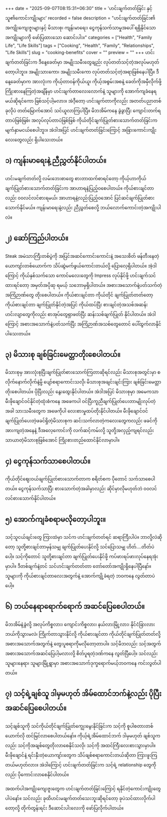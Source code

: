 +++
date = "2025-09-07T08:15:31+06:30"
title = 'ဟင်းချက်တတ်ခြင်း နှင့် သူ၏ကောင်းကျိုးများ'
recorded = false
description = "ဟင်းချက်တတ်ခြင်း၏ အကျိုးကျေးဇူးများနှင့် မိသားစု၊ ကျန်းမာရေး၊ ငွေကုန်သက်သာမှုအပေါ် ရရှိနိုင်သော အကျိုးများကို ဖော်ပြထားသော ဆောင်းပါး။"
categories = ["Health", "Family Life", "Life Skills"]
tags = ["Cooking", "Health", "Family", "Relationships", "Life Skills"]
slug = "cooking-benefits"
cover = ""
preview = ""
+++
ဟင်းချက်တတ်ခြင်းက ဒီနေ့ခေတ်မှာ အမျိုးသမီးတွေချည်း လုပ်တတ်သင့်တဲ့အလုပ်မဟုတ်တော့ပါဘူး။ အမျိုးသားကော၊ အမျိုးသမီးကော လုပ်တတ်သင့်တဲ့အရာဖြစ်နေပါပြီ။ ဒီနေ့ခေတ်မှာက အားလုံးက ကိုယ့်တာဝန်ကိုယ်ယူ၊ ကိုယ့်အစွမ်းအစနဲ့ ခေတ်ကိုအမှီလိုက်ဖို့ ကြိုးစားနေကြတဲ့အချိန်မှာ ဟင်းချက်တာလေးလောက်နဲ့ သူများကို အောက်ကျခံနေရမယ်ဆိုရင်ကော ဖြစ်သင့်ပါ့မလား။ အဲဒီ့တော့ ဟင်းချက်တာကိုလည်း အတတ်ပညာတစ်ခုလိုပဲ တတ်မြောက်အောင် သင်ယူလာကြပါပြီ။ မိဘအိမ်ကနေ ခွဲခွာပြီး ကျောင်းတက်ရတာပဲဖြစ်ဖြစ်၊ အလုပ်လုပ်တာပဲဖြစ်ဖြစ် ကိုယ်တိုင်ချက်ပြုတ်စားသောက်တတ်ခြင်းက မျက်နှာမငယ်စေပါဘူး။ အဲဒါအပြင် ဟင်းချက်တတ်ခြင်းကြောင့် အခြားကောင်းကျိုးလေးတွေလည်း ရှိပါသေးတယ်။

## ၁) ကျန်းမာရေးနဲ့ ညီညွှတ်နိုင်ပါတယ်။
ဟင်းမချက်တတ်လို့ လမ်းဘေးစာတွေ စားတာထက်စာရင်တော့ ကိုယ့်ဟာကိုယ်ချက်ပြုတ်စားသောက်တတ်ခြင်းက အာဟာရနဲ့ပြည့်ဝစေပါတယ်။ ကိုယ်စားချင်တာလည်း ၀၀လင်လင်စားရမယ်၊ အာဟာရနဲ့လည်းပြည့်ဝအောင် ပြင်ဆင်ချက်ပြုတ်စားသောက်နိုင်မယ်။ ကျန်းမာရေးနဲ့လည်း ညီညွှတ်စေလို့ ဘယ်လောက်ကောင်းတဲ့အကျိုးပါလဲ။

## ၂) ဆော်ကြည်ပါတယ်။
Steak အမဲသားကြီးတစ်ပွဲကို အပြင်အဆင်ကောင်းကောင်းနဲ့ အသေးစိတ် ဖန်တီးနေတဲ့ ယောကျာ်းတစ်ယောက်က သိပ်ဆွဲမက်ဖွယ်ကောင်းတယ်လို့ ပြောလေ့ရှိပါတယ်။ အဲ့ဒါကြောင့် ကိုယ်နှစ်သက်သော ကောင်မလေးတွေကို Impress လုပ်နိုင်ဖို့ ဟင်းချက်သင်ထားရင်တော့ အမှတ်အပိုဆု ရမယ့် သဘောမှရှိပါတယ်။
အစားအသောက်နဲ့ပတ်သက်တဲ့ အကြံဉာဏ်တွေ တိုးစေပါတယ်။
ကိုယ်စားချင်တာ ကိုယ်တိုင် ချက်ပြုတ်တတ်တော့ ကိုယ်စားချင်တာ ချက်ပြုတ်နိုင်တဲ့အပြင် ကိုယ်ထပ်ပြီး စားချင်တဲ့အသစ်အဆန်းဟင်းလျာတွေကိုလည်း စာအုပ်တွေရှာဖတ်ပြီး ဆန်းသစ်ချက်ပြုတ် နိုင်ပါတယ်။ အဲဒါကြောင့် အစားအသောက်နဲ့ပတ်သက်ပြီး အကြံဉာဏ်အသစ်တွေတောင် ပေါ်ထွက်လာနိုင်ပါသေးတယ်။

## ၃) မိသားစု ချစ်ခြင်းမေတ္တာတိုးစေပါတယ်။
မိသားစုမှ အားလုံးစုပြီးချက်ပြုတ်စားသောက်ကြတာဆိုရင်လည်း မိသားစုအတွင်းမှာ စလိုက်နောက်လိုက်နဲ့မို့ ပျော်စရာကောင်းသလို၊ မိသားစုအချင်းချင်းကြား ချစ်ခြင်းမေတ္တာတိုးစေပါတယ်။ ပိုပြီးလည်း နွေးထွေးနိုင်ပါတယ်။ အဲဒါအပြင် မိသားစုမှာ အမေကသာ မီးဖိုချောင်ဝင်နိုင်တဲ့ထုံးစံကနေ အဖေကပါ ဝင်ပြီးကူညီချက်ပြုတ်ပေးတာမျိုးလုပ်တဲ့အခါ သားသမီးတွေက အဖေကိုပါ လေးစားမှုထပ်တိုးနိုင်ပါတယ်။ မီးဖိုချောင်ဝင်ချက်ပြုတ်ပေးတဲ့ဖခင်ရှိတဲ့မိသားစုက ဆင်းသက်လာတဲ့ကလေးတွေကလည်း ဖခင်ကို အားကျတဲ့အနေနဲ့ ဒီအလေ့ကောင်းကို လက်ဆင့်ကမ်းလို့ သူတို့အလှည့်ကျရင်လည်း သာယာတဲ့မိသားစုဖြစ်အောင် ကြိုးစားတည်ထောင်နိုင်လာမှာပါ။

## ၄) ငွေကုန်သက်သာစေပါတယ်။
ကိုယ်တိုင်ဈေးဝယ်ချက်ပြုတ်စားသောက်တာက စရိတ်စက ပိုတောင် သက်သာစေပါတယ်။ ငွေကုန်သက်သာပြီး စားသောက်တဲ့အခါမှာလည်း ဆိုင်မှာလိုမဟုတ်ဘဲ ၀၀လင်လင်စားသောက်နိုင်ပါတယ်။

## ၅) အောက်ကျခံစရာမလိုတော့ပါဘူး။
သင့်သူငယ်ချင်းတွေ ကြားထဲမှာ သင်က ဟင်းချက်တတ်ရင် ဆရာကြီးပါပဲ။ ဘာလို့လဲဆိုတော့ သူတို့စားချင်တာမှန်သမျှ ချက်ပြုတ်ပေးနိုင်လို့ သင်ပြောသမျှ ဟိတ်….တိတ်ပဲပေါ့။ သင့်ကိုတောင် သူတို့စားချင်တာ ချက်ပြုတ်ပေးနိုင်ဖို့ ကပ်ဖားရပ်ဖားလုပ်နေရအုံးမှာပါ။ ဒီတစ်ချက်နဲ့တင် သင်ဟင်းချက်တတ်တာ တော်တော်အကျိုးရှိနေပါပြီနော်။ သူများကို ကိုယ်စားချင်တာလေးအတွက်နဲ့ အောက်ကျို့ခံရတဲ့ ဘဝကနေ လွတ်တာပဲပေါ့။

## ၆) ဘယ်နေရာရောက်ရောက် အဆင်ပြေစေပါတယ်။
မိဘအိမ်နဲ့ခွဲလို့ အလုပ်ကိစ္စလား၊ ကျောင်းကိစ္စလား၊ နယ်လားမြို့လား၊ နိုင်ငံခြားလား ဘယ်ကိုသွားမလဲ၊ ကြိုက်တာသွားနိုင်လို့ ကိုယ်စားချင်တာ ကိုယ်တိုင်ချက်ပြုတ်တတ်လို့ အစားအသောက်အတွက်နဲ့ တွေးပူစရာကိုမလိုတော့တာပါ။ သင့်မိဘလည်း သင့်အတွက် အစားအသောက်အဆင်ပြေပါ့မလားလို့ စိတ်ပူရတဲ့ဒဏ်ကနေ လွတ်ပြီပေါ့။ သင်လည်း သူများနေရာ၊ သူများမြို့ရွာမှာ အစားအသောက်ဒုက္ခရောက်မယ့်ဘဝကနေ ကင်းလွတ်ပါတယ်။

## ၇) သင့်ရဲ့ချစ်သူ ဒါမှမဟုတ် အိမ်ထောင်ဘက်နဲ့လည်း ပိုပြီးအဆင်ပြေစေပါတယ်။
သင့်ချစ်သူကို သင်ကိုယ်တိုင်ချက်ပြုတ်ကျွေးမွေးနိုင်ခြင်းက သင့်ကို စူပါစတားတစ်ယောက်လို ထင်မြင်လာစေပါတယ်နော်။ ကိုယ့်ရဲ့အိမ်ထောင်ဘက် ဒါမှမဟုတ် ချစ်သူကလည်း သင့်ကိုအချစ်တွေတိုးလာစေနိုင်သလို၊ သင့်ကို အထင်ကြီးလေးစားသွားမှာပါ။ မီးဖိုချောင်နဲ့ ရင်းနှီးတဲ့ယောကျာ်းတွေက သိပ်ချစ်စရာကောင်းတယ်ဆိုတာ ကြားဖူးကြတယ်မဟုတ်လား။ အဲဒါကြောင့် ဟင်းချက်တတ်ခြင်းက သင့်ရဲ့ relationship တွေကိုလည်း ပိုကောင်းလာစေနိုင်ပါတယ်။

အထက်ပါအကျိုးကျေးဇူးတွေက ဟင်းချက်တတ်ခြင်းကြောင့် ရနိုင်တဲ့ကောင်းကျိုးတွေပါပဲနော်။ သင်လည်း ခုထိဟင်းမချက်တတ်သေးဘူးဆိုရင်တော့ ခုပဲသင်ထားလိုက်ပါတော့လို့ တိုက်တွန်းရင်း ဒီဆောင်းပါးလေးကို ဖော်ပြလိုက်ပါတယ်။